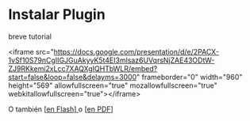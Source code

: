 # Instalar Plugin

breve tutorial

&lt;iframe src="https://docs.google.com/presentation/d/e/2PACX-1vSf10S79nCgIIGJGuAkyyK5t4EI3mlsaz6UVqrsNjZAE43ODtW-ZJ9RKkemi2xLcc7XAQXgIQHTbWLR/embed?start=false&loop=false&delayms=3000" frameborder="0" width="960" height="569" allowfullscreen="true" mozallowfullscreen="true" webkitallowfullscreen="true"&gt;&lt;/iframe&gt;

O también [\[en Flash\] ](http://aularagon.catedu.es/materialesaularagon2013/LegoWedo/Videos/Lego-wedo.htm)o \[[en PDF](http://aularagon.catedu.es/materialesaularagon2013/LegoWedo/Videos/Lego-wedo.pdf)\]

